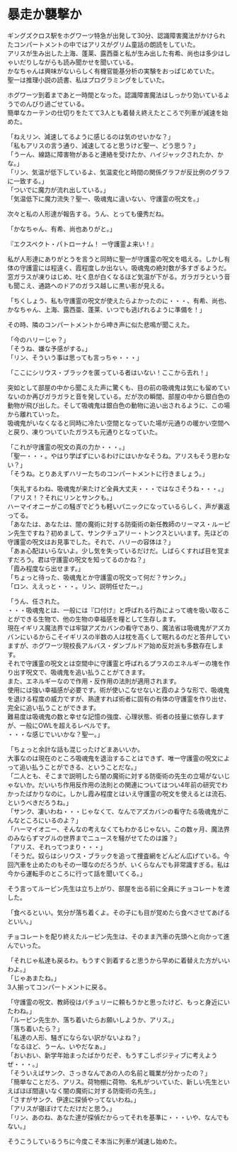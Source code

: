 # 暴走か襲撃か

ギングズクロス駅をホグワーツ特急が出発して30分、認識障害魔法がかけられたコンパートメントの中ではアリスがグリム童話の朗読をしていた。  
アリスが生み出した上海、蓬莱、露西亜と私が生み出した有希、尚也は多少はしゃいだりしながらも読み聞かせを聞いている。  
かなちゃんは興味がないらしく有機官能基分析の実験をおっぱじめていた。  
聖一は推理小説の読書、私はプログラミングをしていた。

ホグワーツ到着まであと一時間となった。認識障害魔法はしっかり効いているようでのんびり過ごせている。  
簡単なカーテンの仕切りをたてて3人とも着替え終えたところで列車が減速を始めた。

「ねえリン、減速してるように感じるのは気のせいかな？」  
「私もアリスの言う通り、減速してると思うけど聖一、どう思う？」  
「うーん、線路に障害物があると連絡を受けたか、ハイジャックされたか、かな。」  
「リン、気温が低下しているよ、気温変化と時間の関係グラフが反比例のグラフに一致する。」  
「ついでに魔力が流れ出している。」  
「気温低下に魔力流失？聖一、吸魂鬼に違いない、守護霊の呪文を。」

次々と私の人形達が報告する。うん、とっても優秀だね。

「かなちゃん、有希、尚也ありがと。」

『エクスペクト・パトローナム！ ー守護霊よ来い！』

私が人形達にありがとうを言うと同時に聖一が守護霊の呪文を唱える。しかし有体の守護霊には程遠く、霞程度しか出ない。吸魂鬼の絶対数が多すぎるようだ。  
窓ガラスが凍りはじめ、吐く息が白くなるほど気温が下がる。ガラガラという音も聞こえ、通路へのドアのガラス越しに黒い影が見える。

「ちくしょう、私も守護霊の呪文が使えたらよかったのに・・・、有希、尚也、かなちゃん、上海、露西亜、蓬莱、いつでも逃げれるように準備を！」

その時、隣のコンパートメントから呻き声に似た悲鳴が聞こえた。

「今のハリーじゃ？」  
「そうね、嫌な予感がする。」  
「リン、そういう事は思っても言っちゃ・・・」

「ここにシリウス・ブラックを匿っている者はいない！ここから去れ！」

突如として部屋の中から聞こえた声に驚くも、目の前の吸魂鬼は気にも留めていないのか再びガラガラと音を発している。だが次の瞬間、部屋の中から銀白色の動物が飛び出した。そして吸魂鬼は銀白色の動物に追い出されるように、この場から離れていった。  
吸魂鬼がいなくなると同時に冷たい空間となっていた場が元通りの暖かい空間へと戻り、凍りついていたガラスも元通りとなっていた。

「これが守護霊の呪文の真の力か・・・。」  
「聖一・・・。やはり学ばずにいるわけにはいかなそうね。アリスもそう思わない？」  
「そうね。とりあえずハリーたちのコンパートメントに行きましょう。」

「失礼するわね、吸魂鬼が来たけど全員大丈夫・・・ではなさそうね・・・。」  
「アリス！？それにリンとサンクも。」  
ハーマイオニーがこの騒ぎでどうも軽いパニックになっているらしく、声が裏返ってる。  
「あなたは、あなたは、闇の魔術に対する防衛術の新任教師のリーマス・ルーピン先生ですね？初めまして、サンクチュアリー・トンクスといいます。先ほどの守護霊の呪文はお見事でした。それで、ハリーの容体は？」  
「あぁ心配はいらないよ。少し気を失っているだけだ。しばらくすれば目を覚ますだろう。君は守護霊の呪文を知ってるのかね？」  
「霞み程度なら出せます。」  
「ちょっと待った、吸魂鬼とか守護霊の呪文って何だ？サンク。」  
「ロン、ええっと・・・。リン、説明任せたー。」

「うん、任された。  
・・・吸魂鬼とは、一般には『口付け』と呼ばれる行為によって魂を吸い取ることができる生物で、他の生物の幸福感を糧として生存します。  
現在イギリス魔法界では牢獄アズカバンの看守であり、魔法省は吸魂鬼がアズカバンにいるからこそイギリスの半数の人は枕を高くして眠れるのだと答弁していますが、ホグワーツ現校長アルバス・ダンブルドア始め反対派も多数存在します。   
それで守護霊の呪文とは空間中に守護霊と呼ばれるプラスのエネルギーの塊を作り出す呪文で、吸魂鬼を追い払うことがてきます。  
また、エネルギーなので作用・反作用の法則が適用されます。  
使用には強い幸福感が必要です。術が使いこなせないと霞のような形で、吸魂鬼を退ける程度の威力ですが、熟達すれば術者に固有の有体の守護霊を作り出せ、完全に追い払うことができます。  
難易度は吸魂鬼の数と幸せな記憶の強度、心理状態、術者の技量に依存しますが、一般にOWLを超えるレベルです。  
・・・な感じでいいかな？聖一。」

「ちょっと余計な話も混じったけどまあいいか。  
大事なのは現在のところ吸魂鬼を退治することはできず、唯一守護霊の呪文によって追い払うことができる、ということだな。」  
「二人とも、そこまで説明したら闇の魔術に対する防衛術の先生の立場がないじゃないか。だいいち作用反作用の法則との関連についてはつい4年前の研究でわかったばかりなのに。しかし霞み程度とはいえ守護霊の呪文を使えるとは流石、というべきだろうね。」  
「サンク、凄いわね・・・じゃなくて、なんでアズカバンの看守たる吸魂鬼がこんなところにいるのよ？」  
「ハーマイオニー、そんなの考えなくてもわかるじゃない。この数ヶ月、魔法界のみならずマグルの世界までニュースを騒がせてたのは誰？」  
「アリス、それってつまり・・・」  
「そうだ。奴らはシリウス・ブラックを追って捜査網をどんどん広げている。今回汽車を止めたのもその一環なのだろうが、いくらなんでも非常識すぎる。私は今から運転手のところに行って話を聞いてくる。」

そう言ってルーピン先生は立ち上がり、部屋を出る前に全員にチョコレートを渡した。

「食べるといい。気分が落ち着くよ。その子にも目が覚めたら食べさせてあげるといい。」

チョコレートを配り終えたルーピン先生は、そのまま汽車の先頭へと向かって進んでいった。

「それじゃ私達も戻るわ。もうすぐ到着すると思うから早めに着替えた方がいいわよ。」  
「じゃあまたね。」  
3人揃ってコンパートメントに戻る。

「守護霊の呪文、教師役はパチュリーに頼もうかと思ったけど、もっと身近にいたわね。」  
「ルーピン先生か、落ち着いたらお願いしようか、アリス。」  
「落ち着いたら？」  
「私達の人形、騒ぎにならない訳がないよね？」  
「なるほど、うーん、いやだなぁ。」  
「おいおい、新学年始まったばかりだぞ、もうすこしポジティブに考えようぜ・・・。」  
「そういえばサンク、さっきなんであの人の名前と職業が分かったの？」  
「簡単なことだろ、アリス。荷物棚に荷物、名札がついていた、新しい先生といえばほぼ間違いなく闇の魔術に対する防衛術の先生。」  
「さすがサンク、伊達に探偵やってないわね。」  
「アリスが寝ぼけてただけだと思う。」  
「リン、あのね、あなた達が探偵だからってそれを基準に・・・いや、なんでもない。」

そうこうしているうちに今度こそ本当に列車が減速し始めた。
